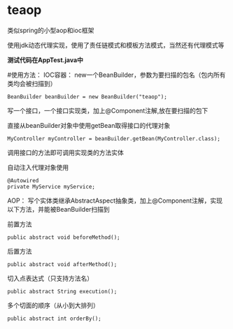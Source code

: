 # teaop
类似spring的小型aop和ioc框架

使用jdk动态代理实现，使用了责任链模式和模板方法模式，当然还有代理模式等

**测试代码在AppTest.java中**

#使用方法：
IOC容器：
new一个BeanBuilder，参数为要扫描的包名（包内所有类均会被扫描到）

    BeanBuilder beanBuilder = new BeanBuilder("teaop");

写一个接口，一个接口实现类，加上@Component注解,放在要扫描的包下

直接从beanBuilder对象中使用getBean取得接口的代理对象

    MyController myController = beanBuilder.getBean(MyController.class);

调用接口的方法即可调用实现类的方法实体

自动注入代理对象使用

    @Autowired
    private MyService myService;

AOP：
写个实体类继承AbstractAspect抽象类，加上@Component注解，实现以下方法，并能被BeanBuilder扫描到

前置方法

    public abstract void beforeMethod();
    
后置方法

    public abstract void afterMethod();

切入点表达式（只支持方法名）

    public abstract String execution();

多个切面的顺序（从小到大排列）

    public abstract int orderBy();
